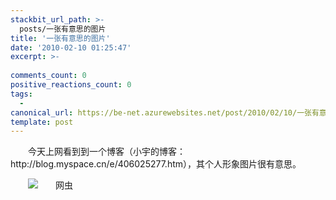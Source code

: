 ```yaml
---
stackbit_url_path: >-
  posts/一张有意思的图片
title: '一张有意思的图片'
date: '2010-02-10 01:25:47'
excerpt: >-
  
comments_count: 0
positive_reactions_count: 0
tags: 
  - 
canonical_url: https://be-net.azurewebsites.net/post/2010/02/10/一张有意思的图片
template: post
---
```

<div style="text-indent: 2em;"><p>今天上网看到到一个博客（小宇的博客：http://blog.myspace.cn/e/406025277.htm），其个人形象图片很有意思。</p><p><img alt="网虫" src="http://www.myfootprints.cn/OldWeb/blog/upload/201002100929154250.gif"></p><p>&nbsp;</p></div>